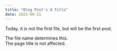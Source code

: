 ```yaml
---
title: "Blog Post's A Title"
date: 2021-08-21
---
```


Today, it is not the first file, but will be the first post.  

The file name determines this.  
The page title is not affected.  
